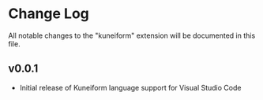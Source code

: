 # Change Log

All notable changes to the "kuneiform" extension will be documented in this file.

## v0.0.1

- Initial release of Kuneiform language support for Visual Studio Code
